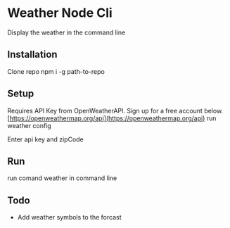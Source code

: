 # Weather Node Cli

Display the weather in the command line

## Installation

Clone repo
npm i -g path-to-repo

## Setup

Requires API Key from OpenWeatherAPI. Sign up for a free account below.
[https://openweathermap.org/api](https://openweathermap.org/api)
run weather config

Enter api key and zipCode

## Run

run comand weather in command line

## Todo

- Add weather symbols to the forcast

